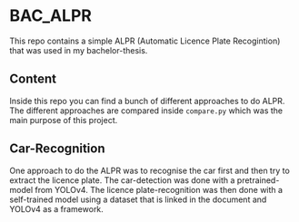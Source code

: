 # BAC_ALPR

This repo contains a simple ALPR (Automatic Licence Plate Recogintion) that was used in my bachelor-thesis.

## Content
Inside this repo you can find a bunch of different approaches to do ALPR.
The different approaches are compared inside `compare.py` which was the main purpose of this project.

## Car-Recognition
One approach to do the ALPR was to recognise the car first and then try to extract the licence plate. The car-detection was done with a pretrained-model from YOLOv4. The licence plate-recognition was then done with a self-trained model using a dataset that is linked in the document and YOLOv4 as a framework.

